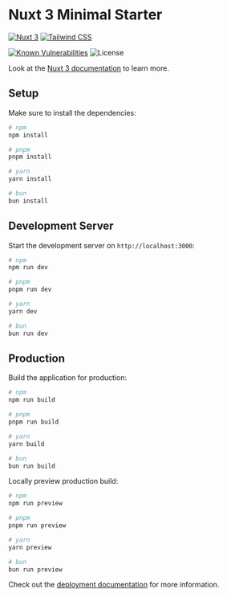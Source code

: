 # Nuxt 3 Minimal Starter


[![Nuxt 3](https://img.shields.io/badge/Nuxt-3-00C58E?style=flat-square&logo=nuxt.js&logoColor=white)](https://nuxtjs.org)
[![Tailwind CSS](https://img.shields.io/badge/Tailwind_CSS-3-38B2AC?style=flat-square&logo=tailwind-css&logoColor=white)](https://tailwindcss.com)

[![Known Vulnerabilities](https://snyk.io/test/github/abdullahkabakk/nuxt-candleaf/badge.svg)](https://snyk.io/test/github/abdullahkabakk/nuxt-candleaf)
![License](https://img.shields.io/badge/license-MIT-blue.svg)


Look at the [Nuxt 3 documentation](https://nuxt.com/docs/getting-started/introduction) to learn more.

## Setup

Make sure to install the dependencies:

```bash
# npm
npm install

# pnpm
pnpm install

# yarn
yarn install

# bun
bun install
```

## Development Server

Start the development server on `http://localhost:3000`:

```bash
# npm
npm run dev

# pnpm
pnpm run dev

# yarn
yarn dev

# bun
bun run dev
```

## Production

Build the application for production:

```bash
# npm
npm run build

# pnpm
pnpm run build

# yarn
yarn build

# bun
bun run build
```

Locally preview production build:

```bash
# npm
npm run preview

# pnpm
pnpm run preview

# yarn
yarn preview

# bun
bun run preview
```

Check out the [deployment documentation](https://nuxt.com/docs/getting-started/deployment) for more information.
